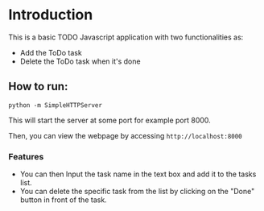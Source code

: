 # Introduction

This is a basic TODO Javascript application with two functionalities as:
- Add the ToDo task
- Delete the ToDo task when it's done

## How to run:
    python -m SimpleHTTPServer

This will start the server at some port for example port 8000.

Then,
you can view the webpage by accessing
`http://localhost:8000`

### Features
- You can then Input the task name in the text box and add it to the tasks list.
- You can delete the specific task from the list by clicking on the "Done" button in front of the task.
